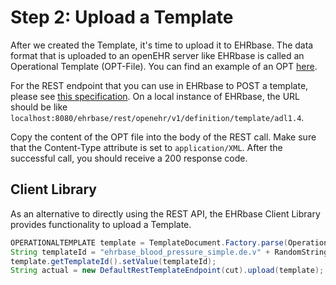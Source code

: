 # Step 2: Upload a Template

After we created the Template, it's time to upload it to EHRbase. The data format that is uploaded to an openEHR server like EHRbase is called an Operational Template (OPT-File). You can find an example of an OPT [here](https://specifications.openehr.org/releases/ITS-REST/latest/definitions.html#definitions-adl-1.4-template-post).

For the REST endpoint that you can use in EHRbase to POST a template, please see [this specification](https://specifications.openehr.org/releases/ITS-REST/latest/definitions.html#definitions-adl-1.4-template-post). On a local instance of EHRbase, the URL should be like `localhost:8080/ehrbase/rest/openehr/v1/definition/template/adl1.4`.

Copy the content of the OPT file into the body of the REST call. Make sure that the Content-Type attribute is set to `application/XML`. After the successful call, you should receive a 200 response code.

## Client Library

As an alternative to directly using the REST API, the EHRbase Client Library provides functionality to upload a Template.

```java
OPERATIONALTEMPLATE template = TemplateDocument.Factory.parse(OperationalTemplateTestData.BLOOD_PRESSURE_SIMPLE.getStream()).getTemplate();
String templateId = "ehrbase_blood_pressure_simple.de.v" + RandomStringUtils.randomNumeric(10);
template.getTemplateId().setValue(templateId);
String actual = new DefaultRestTemplateEndpoint(cut).upload(template);
```